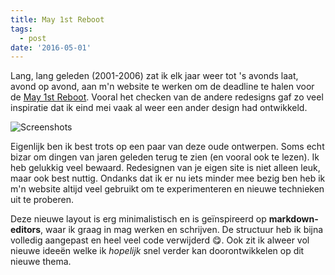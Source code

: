 ```yaml
---
title: May 1st Reboot
tags:
  - post
date: '2016-05-01'
---
```


Lang, lang geleden (2001-2006) zat ik elk jaar weer tot 's avonds laat, avond op avond, aan m'n website te werken om de deadline te halen voor de [May 1st Reboot](http://www.may1reboot.com/). Vooral het checken van de andere redesigns gaf zo veel inspiratie dat ik eind mei vaak al weer een ander design had ontwikkeld.

![Screenshots](/static/images/uploads/screenshots.jpg "Paar oude redesigns")

Eigenlijk ben ik best trots op een paar van deze oude ontwerpen. Soms echt bizar om dingen van jaren geleden terug te zien (en vooral ook te lezen). Ik heb gelukkig veel bewaard. Redesignen van je eigen site is niet alleen leuk, maar ook best nuttig. Ondanks dat ik er nu iets minder mee bezig ben heb ik m'n website altijd veel gebruikt om te experimenteren en nieuwe technieken uit te proberen.

Deze nieuwe layout is erg minimalistisch en is geïnspireerd op __markdown-editors__, waar ik graag in mag werken en schrijven. De structuur heb ik bijna volledig aangepast en heel veel code verwijderd 😋. Ook zit ik alweer vol nieuwe ideeën welke ik _hopelijk_ snel verder kan doorontwikkelen op dit nieuwe thema.
